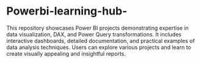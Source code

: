 # Powerbi-learning-hub-
This repository showcases Power BI projects demonstrating expertise in data visualization, DAX, and Power Query transformations. It includes interactive dashboards, detailed documentation, and practical examples of data analysis techniques. Users can explore various projects and learn to create visually appealing and insightful reports.
